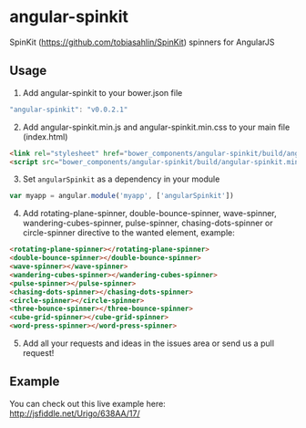 angular-spinkit
===============

SpinKit (https://github.com/tobiasahlin/SpinKit) spinners for AngularJS


## Usage
1. Add angular-spinkit to your bower.json file
  ```javascript
  "angular-spinkit": "v0.0.2.1"
  ```

2. Add angular-spinkit.min.js and angular-spinkit.min.css to your main file (index.html)
  ```html
  <link rel="stylesheet" href="bower_components/angular-spinkit/build/angular-spinkit.min.css">
  <script src="bower_components/angular-spinkit/build/angular-spinkit.min.js"></script>
  ```

3. Set `angularSpinkit` as a dependency in your module
  ```javascript
  var myapp = angular.module('myapp', ['angularSpinkit'])
  ```

4. Add rotating-plane-spinner, double-bounce-spinner, wave-spinner, wandering-cubes-spinner, pulse-spinner, chasing-dots-spinner or circle-spinner directive to the wanted element, example:
  ```html
  <rotating-plane-spinner></rotating-plane-spinner>
<double-bounce-spinner></double-bounce-spinner>
<wave-spinner></wave-spinner>
<wandering-cubes-spinner></wandering-cubes-spinner>
<pulse-spinner></pulse-spinner>
<chasing-dots-spinner></chasing-dots-spinner>
<circle-spinner></circle-spinner>
<three-bounce-spinner></three-bounce-spinner>
<cube-grid-spinner></cube-grid-spinner>
<word-press-spinner></word-press-spinner>
  ```
5. Add all your requests and ideas in the issues area or send us a pull request!

## Example
You can check out this live example here: http://jsfiddle.net/Urigo/638AA/17/
